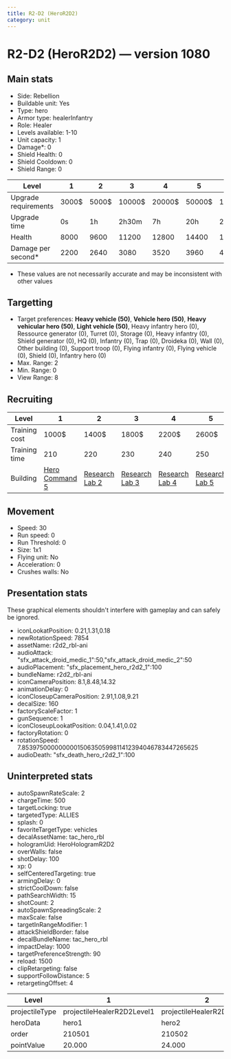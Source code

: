 ```yaml
---
title: R2-D2 (HeroR2D2)
category: unit
---
```


# R2-D2 (HeroR2D2) — version 1080

## Main stats

  * Side: Rebellion
  * Buildable unit: Yes
  * Type: hero
  * Armor type: healerInfantry
  * Role: Healer
  * Levels available: 1-10
  * Unit capacity: 1
  * Damage*: 0
  * Shield Health: 0
  * Shield Cooldown: 0
  * Shield Range: 0

|Level               |1    |2    |3     |4     |5     |6      |7      |8      |9       |10      |
|--------------------|-----|-----|------|------|------|-------|-------|-------|--------|--------|
|Upgrade requirements|3000$|5000$|10000$|20000$|50000$|135000$|225000$|450000$|1500000$|2500000$|
|Upgrade time        |0s   |1h   |2h30m |7h    |20h   |2d12h  |4d     |6d     |1w1d    |1w5d    |
|Health              |8000 |9600 |11200 |12800 |14400 |16000  |17600  |19200  |20800   |24000   |
|Damage per second*  |2200 |2640 |3080  |3520  |3960  |4400   |4840   |5280   |5720    |6600    |

* These values are not necessarily accurate and may be inconsistent with other values

## Targetting

  * Target preferences: **Heavy vehicle (50)**, **Vehicle hero (50)**, **Heavy vehicular hero (50)**, **Light vehicle (50)**, Heavy infantry hero (0), Ressource generator (0), Turret (0), Storage (0), Heavy infantry (0), Shield generator (0), HQ (0), Infantry (0), Trap (0), Droideka (0), Wall (0), Other building (0), Support troop (0), Flying infantry (0), Flying vehicle (0), Shield (0), Infantry hero (0)
  * Max. Range: 2
  * Min. Range: 0
  * View Range: 8

## Recruiting

|Level        |1                                          |2                                     |3                                     |4                                     |5                                     |6                                     |7                                     |8                                     |9                                     |10                                     |
|-------------|-------------------------------------------|--------------------------------------|--------------------------------------|--------------------------------------|--------------------------------------|--------------------------------------|--------------------------------------|--------------------------------------|--------------------------------------|---------------------------------------|
|Training cost|1000$                                      |1400$                                 |1800$                                 |2200$                                 |2600$                                 |3000$                                 |3400$                                 |4000$                                 |4200$                                 |4600$                                  |
|Training time|210                                        |220                                   |230                                   |240                                   |250                                   |260                                   |270                                   |560                                   |580                                   |600                                    |
|Building     |[Hero Command 5](rebelTacticalCommand.html)|[Research Lab 2](rebelOffenseLab.html)|[Research Lab 3](rebelOffenseLab.html)|[Research Lab 4](rebelOffenseLab.html)|[Research Lab 5](rebelOffenseLab.html)|[Research Lab 6](rebelOffenseLab.html)|[Research Lab 7](rebelOffenseLab.html)|[Research Lab 8](rebelOffenseLab.html)|[Research Lab 9](rebelOffenseLab.html)|[Research Lab 10](rebelOffenseLab.html)|

## Movement

  * Speed: 30
  * Run speed: 0
  * Run Threshold: 0
  * Size: 1x1
  * Flying unit: No
  * Acceleration: 0
  * Crushes walls: No

## Presentation stats

These graphical elements shouldn't interfere with gameplay and can safely be ignored.

  * iconLookatPosition: 0.21,1.31,0.18
  * newRotationSpeed: 7854
  * assetName: r2d2_rbl-ani
  * audioAttack: "sfx_attack_droid_medic_1":50,"sfx_attack_droid_medic_2":50
  * audioPlacement: "sfx_placement_hero_r2d2_1":100
  * bundleName: r2d2_rbl-ani
  * iconCameraPosition: 8.1,8.48,14.32
  * animationDelay: 0
  * iconCloseupCameraPosition: 2.91,1.08,9.21
  * decalSize: 160
  * factoryScaleFactor: 1
  * gunSequence: 1
  * iconCloseupLookatPosition: 0.04,1.41,0.02
  * factoryRotation: 0
  * rotationSpeed: 7.8539750000000001506350599811412394046783447265625
  * audioDeath: "sfx_death_hero_r2d2_1":100

## Uninterpreted stats

  * autoSpawnRateScale: 2
  * chargeTime: 500
  * targetLocking: true
  * targetedType: ALLIES
  * splash: 0
  * favoriteTargetType: vehicles
  * decalAssetName: tac_hero_rbl
  * hologramUid: HeroHologramR2D2
  * overWalls: false
  * shotDelay: 100
  * xp: 0
  * selfCenteredTargeting: true
  * armingDelay: 0
  * strictCoolDown: false
  * pathSearchWidth: 15
  * shotCount: 2
  * autoSpawnSpreadingScale: 2
  * maxScale: false
  * targetInRangeModifier: 1
  * attackShieldBorder: false
  * decalBundleName: tac_hero_rbl
  * impactDelay: 1000
  * targetPreferenceStrength: 90
  * reload: 1500
  * clipRetargeting: false
  * supportFollowDistance: 5
  * retargetingOffset: 4

|Level         |1                         |2                         |3                         |4                         |5                         |6                         |7                         |8                         |9                         |10                         |
|--------------|--------------------------|--------------------------|--------------------------|--------------------------|--------------------------|--------------------------|--------------------------|--------------------------|--------------------------|---------------------------|
|projectileType|projectileHealerR2D2Level1|projectileHealerR2D2Level2|projectileHealerR2D2Level3|projectileHealerR2D2Level4|projectileHealerR2D2Level5|projectileHealerR2D2Level6|projectileHealerR2D2Level7|projectileHealerR2D2Level8|projectileHealerR2D2Level9|projectileHealerR2D2Level10|
|heroData      |hero1                     |hero2                     |hero3                     |hero4                     |hero5                     |hero6                     |hero7                     |hero8                     |hero9                     |hero10                     |
|order         |210501                    |210502                    |210503                    |210504                    |210505                    |210506                    |210507                    |210508                    |210509                    |210510                     |
|pointValue    |20.000                    |24.000                    |28.000                    |32.000                    |36.000                    |40.000                    |44.000                    |48.000                    |52.000                    |60.000                     |

